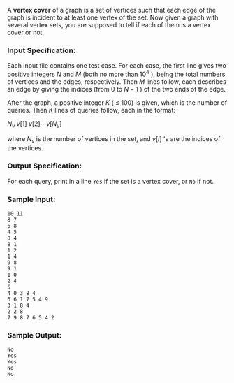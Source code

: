 <!-- Title
Vertex Cover (25)
-->
A **vertex cover** of a graph is a set of vertices such that each edge of the
graph is incident to at least one vertex of the set. Now given a graph with
several vertex sets, you are supposed to tell if each of them is a vertex
cover or not.

### Input Specification:

Each input file contains one test case. For each case, the first line gives
two positive integers $N$ and $M$ (both no more than $10^4$ ), being the total
numbers of vertices and the edges, respectively. Then $M$ lines follow, each
describes an edge by giving the indices (from 0 to $N-1$ ) of the two ends of
the edge.

After the graph, a positive integer $K$ ( $\le$ 100) is given, which is the
number of queries. Then $K$ lines of queries follow, each in the format:

$N_v$ $v[1]$ $v[2] \cdots v[N_v]$

where $N_v$ is the number of vertices in the set, and $v[i]$ 's are the
indices of the vertices.

### Output Specification:

For each query, print in a line `Yes` if the set is a vertex cover, or `No` if
not.

### Sample Input:

    
    
    10 11
    8 7
    6 8
    4 5
    8 4
    8 1
    1 2
    1 4
    9 8
    9 1
    1 0
    2 4
    5
    4 0 3 8 4
    6 6 1 7 5 4 9
    3 1 8 4
    2 2 8
    7 9 8 7 6 5 4 2

### Sample Output:

    
    
    No
    Yes
    Yes
    No
    No


